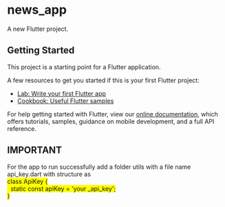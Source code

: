 # news_app

A new Flutter project.

## Getting Started

This project is a starting point for a Flutter application.

A few resources to get you started if this is your first Flutter project:

- [Lab: Write your first Flutter app](https://flutter.dev/docs/get-started/codelab)
- [Cookbook: Useful Flutter samples](https://flutter.dev/docs/cookbook)

For help getting started with Flutter, view our
[online documentation](https://flutter.dev/docs), which offers tutorials,
samples, guidance on mobile development, and a full API reference.

## IMPORTANT
For the app to run successfully add a folder utils with a file name api_key.dart 
with structure as<br>
<span style="background-color: #FFFF00">class ApiKey {<br>
  &nbsp;&nbsp;static const apiKey = 'your _api_key';<br>
}
</span>
